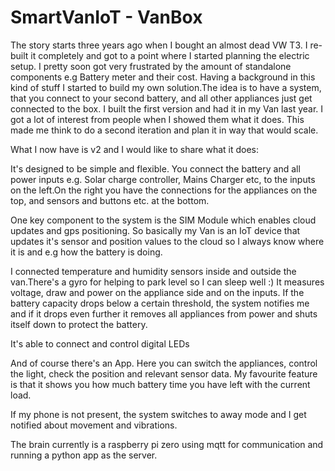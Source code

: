 # SmartVanIoT - VanBox

The story starts three years ago when I bought an almost dead VW T3. I re-built it completely and got to a point where I started planning the electric setup. I pretty soon got very frustrated by the amount of standalone components e.g Battery meter and their cost. Having a background in this kind of stuff I started to build my own solution.The idea is to have a system, that you connect to your second battery, and all other appliances just get connected to the box. I built the first version and had it in my Van last year. I got a lot of interest from people when I showed them what it does. This made me think to do a second iteration and plan it in way that would scale.

What I now have is v2 and I would like to share what it does:

It's designed to be simple and flexible. You connect the battery and all power inputs e.g. Solar charge controller, Mains Charger etc, to the inputs on the left.On the right you have the connections for the appliances on the top, and sensors and buttons etc. at the bottom.

One key component to the system is the SIM Module which enables cloud updates and gps positioning. So basically my Van is an IoT device that updates it's sensor and position values to the cloud so I always know where it is and e.g how the battery is doing.

I connected temperature and humidity sensors inside and outside the van.There's a gyro for helping to park level so I can sleep well :) It measures voltage, draw and power on the appliance side and on the inputs. If the battery capacity drops below a certain threshold, the system notifies me and if it drops even further it removes all appliances from power and shuts itself down to protect the battery.

It's able to connect and control digital LEDs

And of course there's an App. Here you can switch the appliances, control the light, check the position and relevant sensor data. My favourite feature is that it shows you how much battery time you have left with the current load.

If my phone is not present, the system switches to away mode and I get notified about movement and vibrations.

The brain currently is a raspberry pi zero using mqtt for communication and running a python app as the server.
